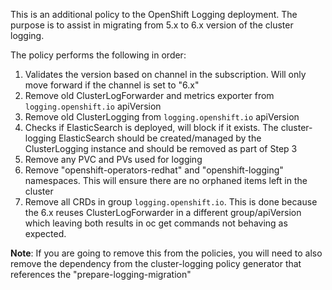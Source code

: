 This is an additional policy to the OpenShift Logging deployment.  The purpose is to assist in migrating from 5.x to 6.x version of the cluster logging.

The policy performs the following in order:
  1. Validates the version based on channel in the subscription.  Will only move forward if the channel is set to "6.x"
  2. Remove old ClusterLogForwarder and metrics exporter from `logging.openshift.io` apiVersion
  3. Remove old ClusterLogging from `logging.openshift.io` apiVersion
  4. Checks if ElasticSearch is deployed, will block if it exists.  The cluster-logging ElasticSearch should be created/managed by the ClusterLogging instance and should be removed as part of Step 3
  5. Remove any PVC and PVs used for logging
  6. Remove "openshift-operators-redhat" and "openshift-logging" namespaces.  This will ensure there are no orphaned items left in the cluster
  7. Remove all CRDs in group `logging.openshift.io`.  This is done because the 6.x reuses ClusterLogForwarder in a different group/apiVersion which leaving both results in oc get commands not behaving as expected.

**Note**: If you are going to remove this from the policies, you will need to also remove the dependency from the cluster-logging policy generator that references the "prepare-logging-migration"
